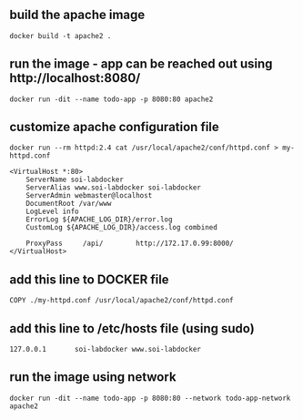 ## build the apache image
```
docker build -t apache2 .
```
## run the image - app can be reached out using http://localhost:8080/
```
docker run -dit --name todo-app -p 8080:80 apache2
```
## customize apache configuration file
```
docker run --rm httpd:2.4 cat /usr/local/apache2/conf/httpd.conf > my-httpd.conf
```
```
<VirtualHost *:80>
    ServerName soi-labdocker
    ServerAlias www.soi-labdocker soi-labdocker
    ServerAdmin webmaster@localhost
    DocumentRoot /var/www
    LogLevel info
    ErrorLog ${APACHE_LOG_DIR}/error.log
    CustomLog ${APACHE_LOG_DIR}/access.log combined

    ProxyPass     /api/        http://172.17.0.99:8000/
</VirtualHost>
```
## add this line to DOCKER file
```
COPY ./my-httpd.conf /usr/local/apache2/conf/httpd.conf
```
## add this line to /etc/hosts file (using sudo)
```
127.0.0.1       soi-labdocker www.soi-labdocker
```
## run the image using network
```
docker run -dit --name todo-app -p 8080:80 --network todo-app-network apache2
```